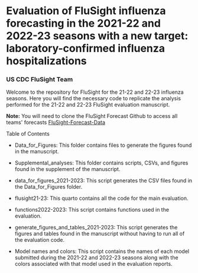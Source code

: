 # Evaluation of FluSight influenza forecasting in the 2021-22 and 2022-23 seasons with a new target: laboratory-confirmed influenza hospitalizations

### US CDC FluSight Team

Welcome to the repository for FluSight for the 21-22 and 22-23 influenza seasons. Here you will find the necessary code to replicate the analysis performed for the 21-22 and 22-23 FluSight evaluation manuscript.

**Note:** You will need to clone the FluSight Forecast Github to access all teams' forecasts [FluSight-Forecast-Data](https://github.com/cdcepi/flusight-forecast-data "https://github.com/cdcepi/flusight-forecast-data")

Table of Contents

-   Data_for_Figures: This folder contains files to generate the figures found in the manuscript.

-   Supplemental_analyses: This folder contains scripts, CSVs, and figures found in the supplement of the manuscript.

-   data_for_figures_2021-2023: This script generates the CSV files found in the Data_for_Figures folder.

-   flusight21-23: This quarto contains all the code for the main evaluation.

-   functions2022-2023: This script contains functions used in the evaluation.

-   generate_figures_and_tables_2021-2023: This script generates the figures and tables found in the manuscript without having to run all of the evaluation code.

-   Model names and colors: This script contains the names of each model submitted during the 2021-22 and 2022-23 seasons along with the colors associated with that model used in the evaluation reports.
